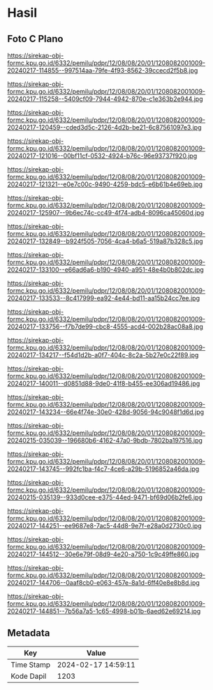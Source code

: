# Hasil

## Foto C Plano

https://sirekap-obj-formc.kpu.go.id/6332/pemilu/pdpr/12/08/08/20/01/1208082001009-20240217-114855--997514aa-79fe-4f93-8562-39ccecd2f5b8.jpg

https://sirekap-obj-formc.kpu.go.id/6332/pemilu/pdpr/12/08/08/20/01/1208082001009-20240217-115258--5409cf09-7944-4942-870e-c1e363b2e944.jpg

https://sirekap-obj-formc.kpu.go.id/6332/pemilu/pdpr/12/08/08/20/01/1208082001009-20240217-120459--cded3d5c-2126-4d2b-be21-6c87561097e3.jpg

https://sirekap-obj-formc.kpu.go.id/6332/pemilu/pdpr/12/08/08/20/01/1208082001009-20240217-121016--00bf11cf-0532-4924-b76c-96e93737f920.jpg

https://sirekap-obj-formc.kpu.go.id/6332/pemilu/pdpr/12/08/08/20/01/1208082001009-20240217-121321--e0e7c00c-9490-4259-bdc5-e6b61b4e69eb.jpg

https://sirekap-obj-formc.kpu.go.id/6332/pemilu/pdpr/12/08/08/20/01/1208082001009-20240217-125907--9b6ec74c-cc49-4f74-adb4-8096ca45060d.jpg

https://sirekap-obj-formc.kpu.go.id/6332/pemilu/pdpr/12/08/08/20/01/1208082001009-20240217-132849--b924f505-7056-4ca4-b6a5-519a87b328c5.jpg

https://sirekap-obj-formc.kpu.go.id/6332/pemilu/pdpr/12/08/08/20/01/1208082001009-20240217-133100--e66ad6a6-b190-4940-a951-48e4b0b802dc.jpg

https://sirekap-obj-formc.kpu.go.id/6332/pemilu/pdpr/12/08/08/20/01/1208082001009-20240217-133533--8c417999-ea92-4e44-bd11-aa15b24cc7ee.jpg

https://sirekap-obj-formc.kpu.go.id/6332/pemilu/pdpr/12/08/08/20/01/1208082001009-20240217-133756--f7b7de99-cbc8-4555-acd4-002b28ac08a8.jpg

https://sirekap-obj-formc.kpu.go.id/6332/pemilu/pdpr/12/08/08/20/01/1208082001009-20240217-134217--f54d1d2b-a0f7-404c-8c2a-5b27e0c22f89.jpg

https://sirekap-obj-formc.kpu.go.id/6332/pemilu/pdpr/12/08/08/20/01/1208082001009-20240217-140011--d0851d88-9de0-41f8-b455-ee306ad19486.jpg

https://sirekap-obj-formc.kpu.go.id/6332/pemilu/pdpr/12/08/08/20/01/1208082001009-20240217-143234--66e4f74e-30e0-428d-9056-94c9048f1d6d.jpg

https://sirekap-obj-formc.kpu.go.id/6332/pemilu/pdpr/12/08/08/20/01/1208082001009-20240215-035039--196680b6-4162-47a0-9bdb-7802ba197516.jpg

https://sirekap-obj-formc.kpu.go.id/6332/pemilu/pdpr/12/08/08/20/01/1208082001009-20240217-143745--992fc1ba-f4c7-4ce6-a29b-5196852a46da.jpg

https://sirekap-obj-formc.kpu.go.id/6332/pemilu/pdpr/12/08/08/20/01/1208082001009-20240215-035139--933d0cee-e375-44ed-9471-bf69d06b2fe6.jpg

https://sirekap-obj-formc.kpu.go.id/6332/pemilu/pdpr/12/08/08/20/01/1208082001009-20240217-144251--ee9687e8-7ac5-44d8-9e7f-e28a0d2730c0.jpg

https://sirekap-obj-formc.kpu.go.id/6332/pemilu/pdpr/12/08/08/20/01/1208082001009-20240217-144512--30e6e79f-08d9-4e20-a750-1c9c49ffe860.jpg

https://sirekap-obj-formc.kpu.go.id/6332/pemilu/pdpr/12/08/08/20/01/1208082001009-20240217-144706--0aaf8cb0-e063-457e-8a1d-6ff40e8e8b8d.jpg

https://sirekap-obj-formc.kpu.go.id/6332/pemilu/pdpr/12/08/08/20/01/1208082001009-20240217-144851--7b56a7a5-1c65-4998-b01b-6aed62e69214.jpg


## Metadata

| Key        | Value               |
| ---------- | ------------------- |
| Time Stamp | 2024-02-17 14:59:11 |
| Kode Dapil | 1203                |



